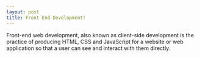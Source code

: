 ```yaml
---
layout: post
title: Front End Development!
---
```


Front-end web development, also known as client-side development is the practice of producing HTML, CSS and JavaScript for a website or web application so that a user can see and interact with them directly.
